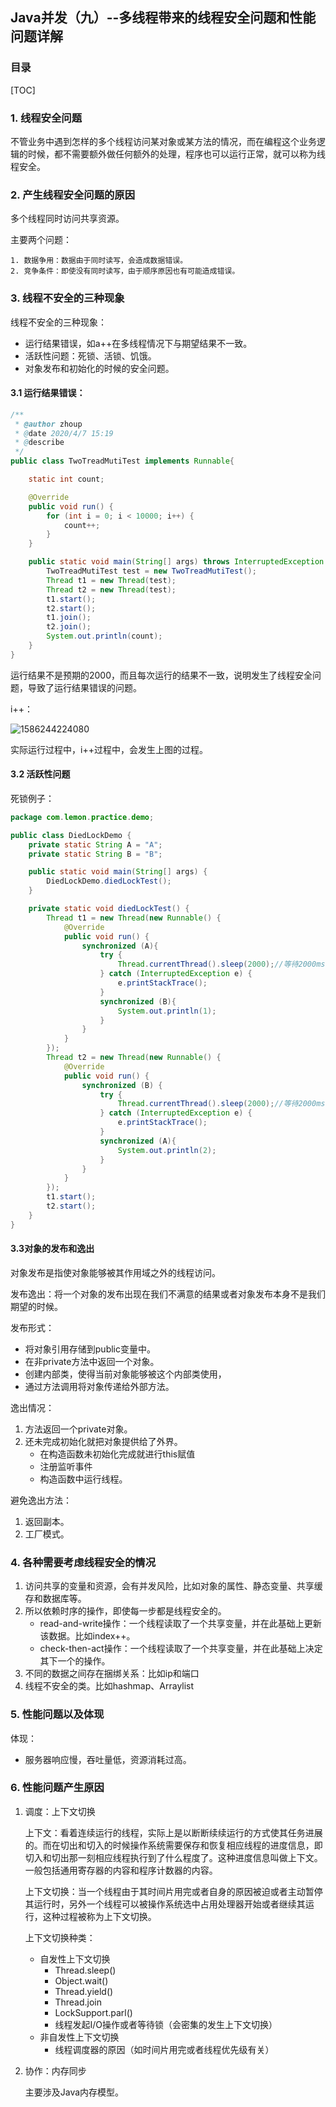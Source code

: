 ## Java并发（九）--多线程带来的线程安全问题和性能问题详解

### 目录

[TOC]

### 1. 线程安全问题

​		不管业务中遇到怎样的多个线程访问某对象或某方法的情况，而在编程这个业务逻辑的时候，都不需要额外做任何额外的处理，程序也可以运行正常，就可以称为线程安全。

### 2. 产生线程安全问题的原因

多个线程同时访问共享资源。

主要两个问题：

 	1. 数据争用：数据由于同时读写，会造成数据错误。
 	2. 竞争条件：即使没有同时读写，由于顺序原因也有可能造成错误。

### 3. 线程不安全的三种现象

线程不安全的三种现象：

+ 运行结果错误，如a++在多线程情况下与期望结果不一致。
+ 活跃性问题：死锁、活锁、饥饿。
+ 对象发布和初始化的时候的安全问题。

#### 3.1 运行结果错误：

```java
/**
 * @author zhoup
 * @date 2020/4/7 15:19
 * @describe
 */
public class TwoTreadMutiTest implements Runnable{

    static int count;

    @Override
    public void run() {
        for (int i = 0; i < 10000; i++) {
            count++;
        }
    }

    public static void main(String[] args) throws InterruptedException {
        TwoTreadMutiTest test = new TwoTreadMutiTest();
        Thread t1 = new Thread(test);
        Thread t2 = new Thread(test);
        t1.start();
        t2.start();
        t1.join();
        t2.join();
        System.out.println(count);
    }
}

```

运行结果不是预期的2000，而且每次运行的结果不一致，说明发生了线程安全问题，导致了运行结果错误的问题。

i++：

![1586244224080](C:\Users\dell\AppData\Roaming\Typora\typora-user-images\1586244224080.png)

实际运行过程中，i++过程中，会发生上图的过程。

#### 3.2 活跃性问题

死锁例子：

```java
package com.lemon.practice.demo;

public class DiedLockDemo {
    private static String A = "A";
    private static String B = "B";

    public static void main(String[] args) {
        DiedLockDemo.diedLockTest();
    }

    private static void diedLockTest() {
        Thread t1 = new Thread(new Runnable() {
            @Override
            public void run() {
                synchronized (A){
                    try {
                        Thread.currentThread().sleep(2000);//等待2000ms等线程T2锁定B
                    } catch (InterruptedException e) {
                        e.printStackTrace();
                    }
                    synchronized (B){
                        System.out.println(1);
                    }
                }
            }
        });
        Thread t2 = new Thread(new Runnable() {
            @Override
            public void run() {
                synchronized (B) {
                    try {
                        Thread.currentThread().sleep(2000);//等待2000ms等线程T1锁定A
                    } catch (InterruptedException e) {
                        e.printStackTrace();
                    }
                    synchronized (A){
                        System.out.println(2);
                    }
                }
            }
        });
        t1.start();
        t2.start();
    }
}
```

#### 3.3对象的发布和逸出

对象发布是指使对象能够被其作用域之外的线程访问。

发布逸出：将一个对象的发布出现在我们不满意的结果或者对象发布本身不是我们期望的时候。

发布形式：

- 将对象引用存储到public变量中。
- 在非private方法中返回一个对象。
- 创建内部类，使得当前对象能够被这个内部类使用，
- 通过方法调用将对象传递给外部方法。

逸出情况：

1. 方法返回一个private对象。
2. 还未完成初始化就把对象提供给了外界。
   - 在构造函数未初始化完成就进行this赋值
   - 注册监听事件
   - 构造函数中运行线程。

避免逸出方法：

1. 返回副本。
2. 工厂模式。

### 4. 各种需要考虑线程安全的情况

1. 访问共享的变量和资源，会有并发风险，比如对象的属性、静态变量、共享缓存和数据库等。
2. 所以依赖时序的操作，即使每一步都是线程安全的。
   + read-and-write操作：一个线程读取了一个共享变量，并在此基础上更新该数据。比如index++。
   + check-then-act操作：一个线程读取了一个共享变量，并在此基础上决定其下一个的操作。
3. 不同的数据之间存在捆绑关系：比如ip和端口
4. 线程不安全的类。比如hashmap、Arraylist



### 5. 性能问题以及体现

体现：

+ 服务器响应慢，吞吐量低，资源消耗过高。

### 6. 性能问题产生原因

1. 调度：上下文切换

   ​	上下文：看着连续运行的线程，实际上是以断断续续运行的方式使其任务进展的。而在切出和切入的时候操作系统需要保存和恢复相应线程的进度信息，即切入和切出那一刻相应线程执行到了什么程度了。这种进度信息叫做上下文。一般包括通用寄存器的内容和程序计数器的内容。

   ​	上下文切换：当一个线程由于其时间片用完或者自身的原因被迫或者主动暂停其运行时，另外一个线程可以被操作系统选中占用处理器开始或者继续其运行，这种过程被称为上下文切换。

   上下文切换种类：

    + 自发性上下文切换
       + Thread.sleep()
       + Object.wait()
       + Thread.yield()
       + Thread.join
       + LockSupport.parl()
       + 线程发起I/O操作或者等待锁（会密集的发生上下文切换）
    + 非自发性上下文切换
       + 线程调度器的原因（如时间片用完或者线程优先级有关）

2. 协作：内存同步

   主要涉及Java内存模型。

